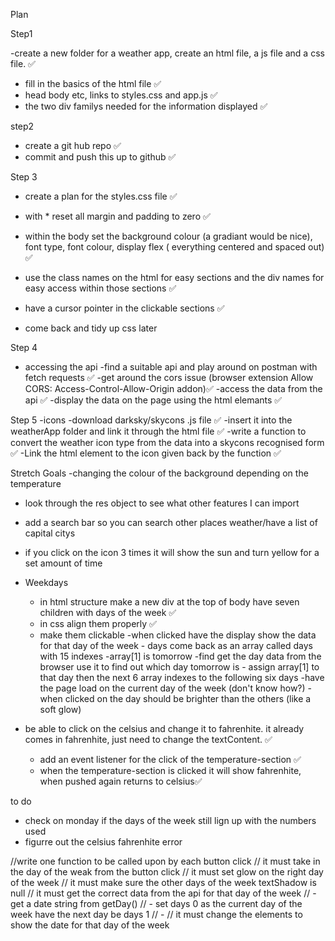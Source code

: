 Plan

Step1

-create a new folder for a weather app, create an html file, a js file and a css file. ✅

- fill in the basics of the html file ✅
- head body etc, links to styles.css and app.js ✅
- the two div familys needed for the information displayed ✅

step2

- create a git hub repo ✅
- commit and push this up to github ✅

Step 3

- create a plan for the styles.css file ✅
- with \* reset all margin and padding to zero ✅
- within the body set the background colour (a gradiant would be nice), font type, font colour, display flex ( everything centered and spaced out) ✅
- use the class names on the html for easy sections and the div names for easy access within those sections ✅
- have a cursor pointer in the clickable sections ✅

- come back and tidy up css later

Step 4

- accessing the api
  -find a suitable api and play around on postman with fetch requests ✅
  -get around the cors issue (browser extension Allow CORS: Access-Control-Allow-Origin addon)✅
  -access the data from the api ✅
  -display the data on the page using the html elemants ✅

Step 5
-icons
-download darksky/skycons .js file ✅
-insert it into the weatherApp folder and link it through the html file ✅
-write a function to convert the weather icon type from the data into a skycons recognised form ✅
-Link the html element to the icon given back by the function ✅

Stretch Goals
-changing the colour of the background depending on the temperature

- look through the res object to see what other features I can import
- add a search bar so you can search other places weather/have a list of capital citys
- if you click on the icon 3 times it will show the sun and turn yellow for a set amount of time

- Weekdays

  - in html structure make a new div at the top of body have seven children with days of the week ✅
  - in css align them properly ✅
  - make them clickable
    -when clicked have the display show the data for that day of the week - days come back as an array called days with 15 indexes
    -array[1] is tomorrow
    -find get the day data from the browser use it to find out which day tomorrow is - assign array[1] to that day then the next 6 array indexes to the following six days
    -have the page load on the current day of the week (don't know how?)
    -when clicked on the day should be brighter than the others (like a soft glow)

- be able to click on the celsius and change it to fahrenhite. it already comes in fahrenhite, just need to change the textContent. ✅
  - add an event listener for the click of the temperature-section ✅
  - when the temperature-section is clicked it will show fahrenhite, when pushed again returns to celsius✅

to do

- check on monday if the days of the week still lign up with the numbers used
- figurre out the celsius fahrenhite error


//write one function to be called upon by each button click
// it must take in the day of the weak from the button click
// it must set glow on the right day of the week
// it must make sure the other days of the week textShadow is null
// it must get the correct data from the api for that day of the week
// - get a date string from getDay()
// - set days 0 as the current day of the week have the next day be days 1
// -
// it must change the elements to show the date for that day of the week
